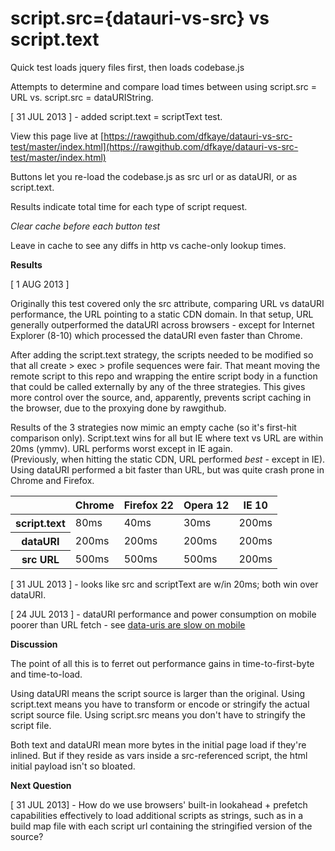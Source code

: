 script.src={datauri-vs-src} vs script.text
==========================================

Quick test loads jquery files first, then loads codebase.js 

Attempts to determine and compare load times between using script.src = URL vs. script.src = dataURIString.

[ 31 JUL 2013 ] - added script.text = scriptText test.

View this page live at 
[https://rawgithub.com/dfkaye/datauri-vs-src-test/master/index.html](https://rawgithub.com/dfkaye/datauri-vs-src-test/master/index.html)

Buttons let you re-load the codebase.js as src url or as dataURI, or as script.text.

Results indicate total time for each type of script request.

*Clear cache before each button test*

Leave in cache to see any diffs in http vs cache-only lookup times.

__Results__

[ 1 AUG 2013 ] 

Originally this test covered only the src attribute, comparing URL vs dataURI performance, the URL 
pointing to a static CDN domain.  In that setup, URL generally outperformed the dataURI across 
browsers - except for Internet Explorer (8-10) which processed the dataURI even faster than Chrome.

After adding the script.text strategy, the scripts needed to be modified so that all create > exec >
profile sequences were fair.  That meant moving the remote script to this repo and wrapping the entire 
script body in a function that could be called externally by any of the three strategies.  This gives 
more control over the source, and, apparently, prevents script caching in the browser, due to the 
proxying done by rawgithub.

Results of the 3 strategies now mimic an empty cache (so it's first-hit comparison only).  Script.text 
wins for all but IE where text vs URL are within 20ms (ymmv).  URL performs worst except in IE again.  
(Previously, when hitting the static CDN, URL performed *best* - except in IE).  Using dataURI performed 
a bit faster than URL, but was quite crash prone in Chrome and Firefox.

<table>
  <thead>
    <tr>
      <th></th>
      <th>Chrome </th>
      <th>Firefox 22</th>
      <th>Opera 12</th>
      <th>IE 10</th>
    </tr>
  </thead>
  <tbody>
    <tr>
      <th>script.text</th>
      <td>80ms</td>
      <td>40ms</td>
      <td>30ms</td>
      <td>200ms</td>      
    </tr>
    <tr>
      <th>dataURI</th>
      <td>200ms</td>
      <td>200ms</td>
      <td>200ms</td>
      <td>200ms</td>      
    </tr>    
    <tr>
      <th>src URL</th>
      <td>500ms</td>
      <td>500ms</td>
      <td>500ms</td>
      <td>200ms</td>      
    </tr>
  </body>
</table>


[ 31 JUL 2013 ] - looks like src and scriptText are w/in 20ms; both win over dataURI.

[ 24 JUL 2013 ] - dataURI performance and power consumption on mobile poorer than URL fetch - 
see [data-uris are slow on mobile](http://www.mobify.com/blog/data-uris-are-slow-on-mobile/)

__Discussion__

The point of all this is to ferret out performance gains in time-to-first-byte and time-to-load.

Using dataURI means the script source is larger than the original.
Using script.text means you have to transform or encode or stringify the actual script source file.
Using script.src means you don't have to stringify the script file.

Both text and dataURI mean more bytes in the initial page load if they're inlined.
But if they reside as vars inside a src-referenced script, the html initial payload isn't so bloated.

__Next Question__

[ 31 JUL 2013] - How do we use browsers' built-in lookahead + prefetch capabilities effectively to 
load additional scripts as strings, such as in a build map file with each script url containing the
stringified version of the source?


